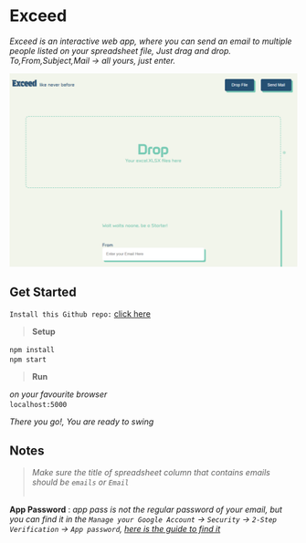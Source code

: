 # Exceed <br>

*Exceed is an interactive web app, where you can send an email to multiple people listed on your spreadsheet file, Just drag and drop. To,From,Subject,Mail -> all yours, just enter.*

![Images](readme_img.png)<br>


## Get Started

`Install this Github repo:` [click here](https://github.com/shree5-png/exceed_xlsx_to_email/archive/refs/heads/main.zip)<br>

>**Setup**

`npm install`<br>
`npm start`<br>

>**Run**

*on your favourite browser*<br>
`localhost:5000`<br>


*There you go!, You are ready to swing*

## Notes

>*Make sure the title of spreadsheet column that contains emails should be `emails` or `Email`*<br><br>

**App Password** : *app pass is not the regular password of your email, but you can find it in the `Manage your Google Account` ->  `Security` ->  `2-Step Verification` ->  `App password`, [here is the guide to find it](https://youtu.be/lSURGX0JHbA?si=KWbn7gl8J3L_IxSI)*





